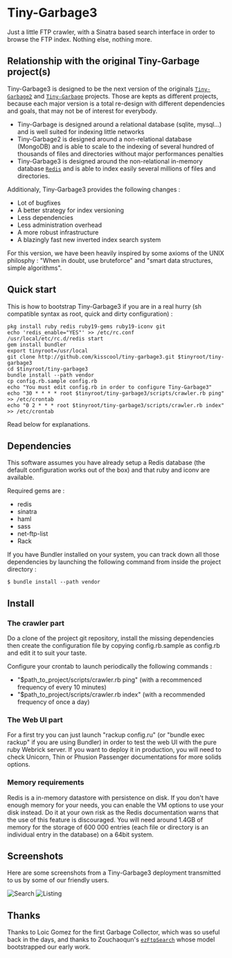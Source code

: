 Tiny-Garbage3
=============

Just a little FTP crawler, with a Sinatra based search interface in order to browse the FTP index.
Nothing else, nothing more.

Relationship with the original Tiny-Garbage project(s)
------------------------------------------------------

Tiny-Garbage3 is designed to be the next version of the originals [`Tiny-Garbage2`](http://github.com/kisscool/tiny-garbage2) and [`Tiny-Garbage`](http://github.com/kisscool/tiny-garbage) projects. Those are kepts as different projects, because each major version is a total re-design with different dependencies and goals, that may not be of interest for everybody.

* Tiny-Garbage is designed around a relational database (sqlite, mysql...) and is well suited for indexing little networks
* Tiny-Garbage2 is designed around a non-relational database (MongoDB) and is able to scale to the indexing of several hundred of thousands of files and directories without major performances penalties
* Tiny-Garbage3 is designed around the non-relational in-memory database [`Redis`](http://redis.io) and is able to index easily several millions of files and directories.

Additionaly, Tiny-Garbage3 provides the following changes :

* Lot of bugfixes
* A better strategy for index versioning
* Less dependencies
* Less administration overhead
* A more robust infrastructure
* A blazingly fast new inverted index search system

For this version, we have been heavily inspired by some axioms of the UNIX philosphy : "When in doubt, use bruteforce" and "smart data structures, simple algorithms".

Quick start
-----------

This is how to bootstrap Tiny-Garbage3 if you are in a real hurry (sh compatible syntax as root, quick and dirty configuration) :

	pkg install ruby redis ruby19-gems ruby19-iconv git
	echo 'redis_enable="YES"' >> /etc/rc.conf
	/usr/local/etc/rc.d/redis start
	gem install bundler
	export tinyroot=/usr/local
	git clone http://github.com/kisscool/tiny-garbage3.git $tinyroot/tiny-garbage3
	cd $tinyroot/tiny-garbage3
	bundle install --path vendor
	cp config.rb.sample config.rb
	echo "You must edit config.rb in order to configure Tiny-Garbage3"
	echo "30 * * * * root $tinyroot/tiny-garbage3/scripts/crawler.rb ping" >> /etc/crontab
	echo "0 2 * * * root $tinyroot/tiny-garbage3/scripts/crawler.rb index" >> /etc/crontab

Read below for explanations.

Dependencies
------------

This software assumes you have already setup a Redis database (the default configuration works out of the box) and that ruby and iconv are available.

Required gems are :

* redis
* sinatra
* haml
* sass
* net-ftp-list
* Rack

If you have Bundler installed on your system, you can track down all those dependencies by launching the following command from inside the project directory :

	$ bundle install --path vendor

Install
-------

### The crawler part

Do a clone of the project git repository, install the missing dependencies then create the configuration file by copying config.rb.sample as config.rb and edit it to suit your taste.

Configure your crontab to launch periodically the following commands :

* "$path_to_project/scripts/crawler.rb ping" (with a recommenced frequency of every 10 minutes)
* "$path_to_project/scripts/crawler.rb index" (with a recommended frequency of once a day)


### The Web UI part

For a first try you can just launch "rackup config.ru" (or "bundle exec rackup" if you are using Bundler) in order to test the web UI with the pure ruby Webrick server.
If you want to deploy it in production, you will need to check Unicorn, Thin or Phusion Passenger documentations for more solids options.

### Memory requirements

Redis is a in-memory datastore with persistence on disk. If you don't have enough memory for your needs, you can enable the VM options to use your disk instead. Do it at your own risk as the Redis documentation warns that the use of this feature is discouraged.
You will need around 1.4GB of memory for the storage of 600 000 entries (each file or directory is an individual entry in the database) on a 64bit system.

Screenshots
-----------

Here are some screenshots from a Tiny-Garbage3 deployment transmitted to us by some of our friendly users.

![Search](https://github.com/downloads/kisscool/tiny-garbage2/garbage_1.png)
![Listing](https://github.com/downloads/kisscool/tiny-garbage2/garbage_2.png)


Thanks
------

Thanks to Loic Gomez for the first Garbage Collector, which was so useful back in the days, and thanks to Zouchaoqun's [`ezFtpSearch`](http://github.com/zouchaoqun/ezftpsearch) whose model bootstrapped our early work.

